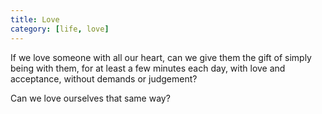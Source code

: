 ```yaml
---
title: Love
category: [life, love]
---
```


﻿If we love someone
with all our heart,
can we give them the gift
of simply being with them,
for at least a few minutes each day,
with love and acceptance,
without demands or judgement?

Can we love ourselves
that same way?
